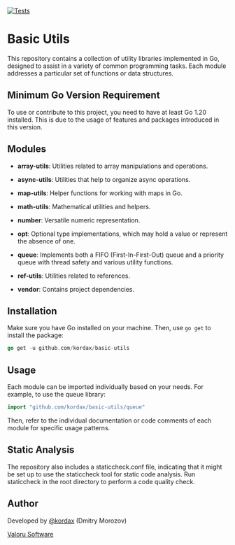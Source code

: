 [![Tests](https://github.com/kordax/basic-utils/actions/workflows/Tests.yml/badge.svg?branch=main)](https://github.com/kordax/basic-utils/actions/workflows/Tests.yml)

# Basic Utils

This repository contains a collection of utility libraries implemented in Go, designed to assist in a variety of common
programming tasks. Each module addresses a particular set of functions or data structures.

## Minimum Go Version Requirement
To use or contribute to this project, you need to have at least Go 1.20 installed.
This is due to the usage of features and packages introduced in this version.

## Modules

- **array-utils**: Utilities related to array manipulations and operations.

- **async-utils**: Utilities that help to organize async operations.

- **map-utils**: Helper functions for working with maps in Go.

- **math-utils**: Mathematical utilities and helpers.

- **number**: Versatile numeric representation.

- **opt**: Optional type implementations, which may hold a value or represent the absence of one.

- **queue**: Implements both a FIFO (First-In-First-Out) queue and a priority queue with thread safety and various
  utility functions.

- **ref-utils**: Utilities related to references.

- **vendor**: Contains project dependencies.

## Installation

Make sure you have Go installed on your machine. Then, use `go get` to install the package:

```go
go get -u github.com/kordax/basic-utils
```

## Usage

Each module can be imported individually based on your needs. For example, to use the queue library:

```go
import "github.com/kordax/basic-utils/queue"
```

Then, refer to the individual documentation or code comments of each module for specific usage patterns.

## Static Analysis

The repository also includes a staticcheck.conf file, indicating that it might be set up to use the staticcheck tool for
static code analysis. Run staticcheck in the root directory to perform a code quality check.

## Author

Developed by [@kordax](mailto:dmorozov@valoru-software.com) (Dmitry Morozov)

[Valoru Software](https://valoru-software.com)
